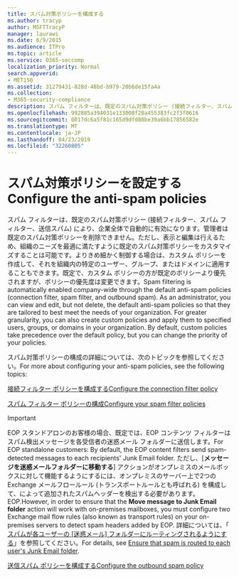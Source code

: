 ```yaml
---
title: スパム対策ポリシーを構成する
ms.author: tracyp
author: MSFTTracyP
manager: laurawi
ms.date: 6/9/2015
ms.audience: ITPro
ms.topic: article
ms.service: O365-seccomp
localization_priority: Normal
search.appverid:
- MET150
ms.assetid: 31279431-828d-48bd-b979-20b6de15fa4a
ms.collection:
- M365-security-compliance
description: スパム フィルターは、既定のスパム対策ポリシー (接続フィルター、スパム フィルター、送信スパム) により、企業全体で自動的に有効になります。管理者は既定のスパム対策ポリシーを削除できません。ただし、表示と編集は行えるため、組織のニーズを最適に満たすように既定のスパム対策ポリシーをカスタマイズすることは可能です。よりきめ細かく制御する場合は、カスタム ポリシーを作成して、それを組織内の特定のユーザー、グループ、またはドメインに適用することもできます。既定で、カスタム ポリシーの方が既定のポリシーより優先されますが、ポリシーの優先度は変更できます。
ms.openlocfilehash: 992885a394031e133008f28a455383fc2f3f0616
ms.sourcegitcommit: 0017dc6a5f81c165d9dfd88be39a6bb17856582e
ms.translationtype: MT
ms.contentlocale: ja-JP
ms.lasthandoff: 04/23/2019
ms.locfileid: "32260805"
---
```

# <a name="configure-the-anti-spam-policies"></a><span data-ttu-id="d936a-106">スパム対策ポリシーを設定する</span><span class="sxs-lookup"><span data-stu-id="d936a-106">Configure the anti-spam policies</span></span>

<span data-ttu-id="d936a-p102">スパム フィルターは、既定のスパム対策ポリシー (接続フィルター、スパム フィルター、送信スパム) により、企業全体で自動的に有効になります。管理者は既定のスパム対策ポリシーを削除できません。ただし、表示と編集は行えるため、組織のニーズを最適に満たすように既定のスパム対策ポリシーをカスタマイズすることは可能です。よりきめ細かく制御する場合は、カスタム ポリシーを作成して、それを組織内の特定のユーザー、グループ、またはドメインに適用することもできます。既定で、カスタム ポリシーの方が既定のポリシーより優先されますが、ポリシーの優先度は変更できます。</span><span class="sxs-lookup"><span data-stu-id="d936a-p102">Spam filtering is automatically enabled company-wide through the default anti-spam policies (connection filter, spam filter, and outbound spam). As an administrator, you can view and edit, but not delete, the default anti-spam policies so that they are tailored to best meet the needs of your organization. For greater granularity, you can also create custom policies and apply them to specified users, groups, or domains in your organization. By default, custom policies take precedence over the default policy, but you can change the priority of your policies.</span></span> 
  
<span data-ttu-id="d936a-111">スパム対策ポリシーの構成の詳細については、次のトピックを参照してください。</span><span class="sxs-lookup"><span data-stu-id="d936a-111">For more about configuring your anti-spam policies, see the following topics:</span></span>
  
[<span data-ttu-id="d936a-112">接続フィルター ポリシーを構成する</span><span class="sxs-lookup"><span data-stu-id="d936a-112">Configure the connection filter policy</span></span>](configure-the-connection-filter-policy.md)
  
[<span data-ttu-id="d936a-113">スパム フィルター ポリシーの構成</span><span class="sxs-lookup"><span data-stu-id="d936a-113">Configure your spam filter policies</span></span>](configure-your-spam-filter-policies.md)
  
> [!IMPORTANT]
> <span data-ttu-id="d936a-114">EOP スタンドアロンのお客様の場合、既定では、EOP コンテンツ フィルターはスパム検出メッセージを各受信者の迷惑メール フォルダーに送信します。</span><span class="sxs-lookup"><span data-stu-id="d936a-114">For EOP standalone customers: By default, the EOP content filters send spam-detected messages to each recipients' Junk Email folder.</span></span> <span data-ttu-id="d936a-115">ただし、[**メッセージを迷惑メールフォルダーに移動する**] アクションがオンプレミスのメールボックスに対して機能するようにするには、オンプレミスのサーバー上で2つの Exchange メールフロールール (トランスポートルールとも呼ばれる) を構成して、によって追加されたスパムヘッダーを検出する必要があります。EOP.</span><span class="sxs-lookup"><span data-stu-id="d936a-115">However, in order to ensure that the **Move message to Junk Email folder** action will work with on-premises mailboxes, you must configure two Exchange mail flow rules (also known as transport rules) on your on-premises servers to detect spam headers added by EOP.</span></span> <span data-ttu-id="d936a-116">詳細については、「 [スパムが各ユーザーの [迷惑メール] フォルダーにルーティングされるようにする](ensure-that-spam-is-routed-to-each-user-s-junk-email-folder.md)」を参照してください。</span><span class="sxs-lookup"><span data-stu-id="d936a-116">For details, see [Ensure that spam is routed to each user's Junk Email folder](ensure-that-spam-is-routed-to-each-user-s-junk-email-folder.md).</span></span> 
  
[<span data-ttu-id="d936a-117">送信スパム ポリシーを構成する</span><span class="sxs-lookup"><span data-stu-id="d936a-117">Configure the outbound spam policy</span></span>](configure-the-outbound-spam-policy.md)
  

